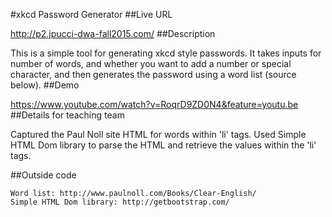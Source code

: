 #xkcd Password Generator
##Live URL

<http://p2.jpucci-dwa-fall2015.com/>
##Description

This is a simple tool for generating xkcd style passwords. It takes inputs for number of words, and whether you want to add a number or special character, and then generates the password using a word list (source below). 
##Demo

https://www.youtube.com/watch?v=RoqrD9ZD0N4&feature=youtu.be
##Details for teaching team

Captured the Paul Noll site HTML for words within 'li' tags. Used Simple HTML Dom library to parse the HTML and retrieve the values within the 'li' tags. 


##Outside code

    Word list: http://www.paulnoll.com/Books/Clear-English/
    Simple HTML Dom library: http://getbootstrap.com/
   